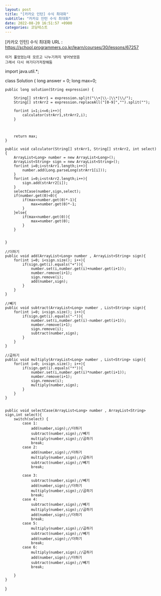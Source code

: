 ```yaml
---
layout: post
title: "[카카오 인턴] 수식 최대화"
subtitle: "카카오 인턴 수식 최대화"
date: 2022-08-20 16:51:57 +0900
categories: 코딩테스트
---
```

[카카오 인턴] 수식 최대화
	URL : https://school.programmers.co.kr/learn/courses/30/lessons/67257
	
	이거 풀었었는데 모르고 나누기까지 넣어놧었음 
	그래서 다시 여기다가저장해둠




import java.util.*;

class Solution {
    long answer = 0;
    long max=0;
    
    public long solution(String expression) {
        
        String[] strArr1 = expression.split("\\+|\\-|\\*|\\/");
        String[] strArr2 = expression.replaceAll("[0-9]","").split("");
        
        for(int i=1;i<=6;i++){
            calculator(strArr1,strArr2,i);    
        }
        

        
        return max;
    }
    
    public void calculator(String[] strArr1, String[] strArr2, int select){
        ArrayList<Long> number = new ArrayList<Long>();
        ArrayList<String> sign = new ArrayList<String>();
        for(int i=0;i<strArr1.length;i++){
            number.add(Long.parseLong(strArr1[i]));
        }
        for(int i=0;i<strArr2.length;i++){
            sign.add(strArr2[i]);
        }
        selectCase(number,sign,select);
        if(number.get(0)<0){
            if(max<number.get(0)*-1){
                max=number.get(0)*-1;
            }
        }else{
            if(max<number.get(0)){
                max=number.get(0);
            }
        }
        
        
    }
    
    //더하기
    public void add(ArrayList<Long> number , ArrayList<String> sign){
        for(int i=0; i<sign.size(); i++){
            if(sign.get(i).equals("+")){
                number.set(i,number.get(i)+number.get(i+1));
                number.remove(i+1);
                sign.remove(i);
                add(number,sign);
            }
        }
    }
    
    //빼기
    public void subtract(ArrayList<Long> number , List<String> sign){
        for(int i=0; i<sign.size(); i++){
            if(sign.get(i).equals("-")){
                number.set(i,number.get(i)-number.get(i+1));
                number.remove(i+1);
                sign.remove(i);
                subtract(number,sign);
            }
        }    
    }
    
    //곱하기
    public void multiply(ArrayList<Long> number , List<String> sign){
        for(int i=0; i<sign.size(); i++){
            if(sign.get(i).equals("*")){
                number.set(i,number.get(i)*number.get(i+1));
                number.remove(i+1);
                sign.remove(i);
                multiply(number,sign);
            }
        }    
    }
    
   
    public void selectCase(ArrayList<Long> number , ArrayList<String> sign,int select){
        switch(select) {
			case 1:
                add(number,sign);//더하기
                subtract(number,sign);//빼기
                multiply(number,sign);//곱하기
				break;
            case 2:
                add(number,sign);//더하기
                multiply(number,sign);//곱하기
                subtract(number,sign);//빼기
				break;
                
            case 3:
                subtract(number,sign);//빼기
                add(number,sign);//더하기
                multiply(number,sign);//곱하기
				break;
            case 4:
                subtract(number,sign);//빼기
                multiply(number,sign);//곱하기
                add(number,sign);//더하기
				break;                
            case 5:
                multiply(number,sign);//곱하기
                subtract(number,sign);//빼기
                add(number,sign);//더하기
				break;
            case 6:
                multiply(number,sign);//곱하기
                add(number,sign);//더하기
                subtract(number,sign);//빼기
				break;
              
		}
    }
    
}
